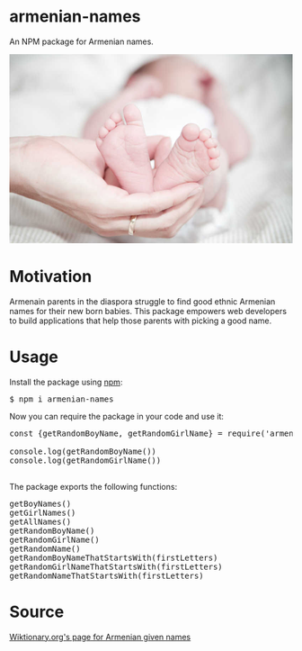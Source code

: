 # armenian-names

An NPM package for Armenian names.

![baby](./images/baby.jpg)

# Motivation

Armenain parents in the diaspora struggle to find good ethnic Armenian names for their new born babies. This package empowers web developers to build applications that help those parents with picking a good name.

# Usage

Install the package using [npm](https://www.npmjs.com/):
<pre>
$ npm i armenian-names
</pre>

Now you can require the package in your code and use it:
<pre>
const {getRandomBoyName, getRandomGirlName} = require('armenian-names')

console.log(getRandomBoyName())
console.log(getRandomGirlName())

</pre>

The package exports the following functions:
<pre>
getBoyNames() 
getGirlNames() 
getAllNames() 
getRandomBoyName() 
getRandomGirlName() 
getRandomName() 
getRandomBoyNameThatStartsWith(firstLetters) 
getRandomGirlNameThatStartsWith(firstLetters) 
getRandomNameThatStartsWith(firstLetters)
</pre>

# Source

[Wiktionary.org's page for Armenian given names](https://en.wiktionary.org/wiki/Appendix:Armenian_given_names)
